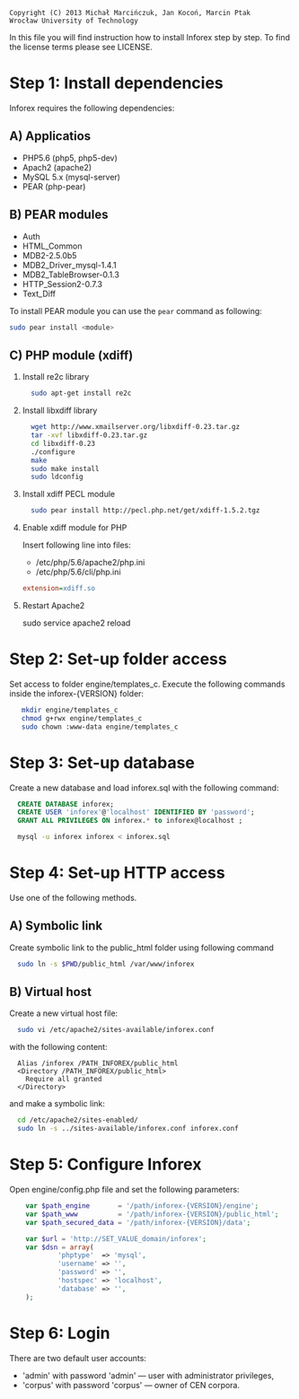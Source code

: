     Copyright (C) 2013 Michał Marcińczuk, Jan Kocoń, Marcin Ptak
    Wrocław University of Technology

In this file you will find instruction how to install Inforex step by step. 
To find the license terms please see LICENSE.


Step 1: Install dependencies
============================

Inforex requires the following dependencies:

A) Applicatios
---------------
* PHP5.6    (php5, php5-dev) 
* Apach2    (apache2) 
* MySQL 5.x (mysql-server) 
* PEAR      (php-pear) 

B) PEAR modules
----------------
* Auth
* HTML_Common
* MDB2-2.5.0b5
* MDB2_Driver_mysql-1.4.1
* MDB2_TableBrowser-0.1.3
* HTTP_Session2-0.7.3
* Text_Diff  

To install PEAR module you can use the `pear` command as following:

```bash
sudo pear install <module>
```

C) PHP module (xdiff)
---------------------
  
   1. Install re2c library

      ```bash
        sudo apt-get install re2c
      ```
        
   2. Install libxdiff library 

      ```bash
        wget http://www.xmailserver.org/libxdiff-0.23.tar.gz
        tar -xvf libxdiff-0.23.tar.gz
        cd libxdiff-0.23
        ./configure
        make
        sudo make install
        sudo ldconfig
       ```
          
   3. Install xdiff PECL module

      ```bash
        sudo pear install http://pecl.php.net/get/xdiff-1.5.2.tgz
      ```

   4. Enable xdiff module for PHP
     
      Insert following line into files:
      * /etc/php/5.6/apache2/php.ini
      * /etc/php/5.6/cli/php.ini
      
      ```ini
      extension=xdiff.so
      ```
         
   5. Restart Apache2

        sudo service apache2 reload


Step 2: Set-up folder access
============================
     
Set access to folder engine/templates_c. Execute the following commands
inside the inforex-{VERSION} folder:

```bash
   mkdir engine/templates_c
   chmod g+rwx engine/templates_c
   sudo chown :www-data engine/templates_c
```


Step 3: Set-up database
=======================

Create a new database and load inforex.sql with the following command:

```sql
  CREATE DATABASE inforex;
  CREATE USER 'inforex'@'localhost' IDENTIFIED BY 'password';
  GRANT ALL PRIVILEGES ON inforex.* to inforex@localhost ;
```

```bash
  mysql -u inforex inforex < inforex.sql
```

Step 4: Set-up HTTP access
==========================

Use one of the following methods.

A) Symbolic link
-------------------------------------------------------------------------

Create symbolic link to the public_html folder using following command

```bash
  sudo ln -s $PWD/public_html /var/www/inforex  
```

B) Virtual host
---------------

Create a new virtual host file:

```bash
  sudo vi /etc/apache2/sites-available/inforex.conf
```

with the following content:

```
  Alias /inforex /PATH_INFOREX/public_html
  <Directory /PATH_INFOREX/public_html>
    Require all granted
  </Directory>
```

and make a symbolic link:

```bash
  cd /etc/apache2/sites-enabled/
  sudo ln -s ../sites-available/inforex.conf inforex.conf
``` 

Step 5: Configure Inforex
=========================

Open engine/config.php file and set the following parameters:

```php
    var $path_engine       = '/path/inforex-{VERSION}/engine';
    var $path_www          = '/path/inforex-{VERSION}/public_html'; 
    var $path_secured_data = '/path/inforex-{VERSION}/data';

    var $url = 'http://SET_VALUE_domain/inforex';
    var $dsn = array(
            'phptype'  => 'mysql',
            'username' => '',
            'password' => '',
            'hostspec' => 'localhost',
            'database' => '',
    );
```   

Step 6: Login
=============

There are two default user accounts:
* 'admin' with password 'admin' — user with administrator privileges,
* 'corpus' with password 'corpus' — owner of CEN corpora.
   
